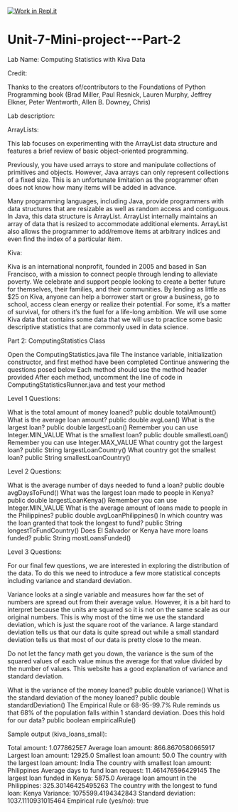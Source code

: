 [![Work in Repl.it](https://classroom.github.com/assets/work-in-replit-14baed9a392b3a25080506f3b7b6d57f295ec2978f6f33ec97e36a161684cbe9.svg)](https://classroom.github.com/online_ide?assignment_repo_id=4280722&assignment_repo_type=AssignmentRepo)
# Unit-7-Mini-project---Part-2

Lab Name: Computing Statistics with Kiva Data

Credit: 

Thanks to the creators of/contributors to the Foundations of Python Programming book (Brad Miller, Paul Resnick, Lauren Murphy, Jeffrey Elkner, Peter Wentworth, Allen B. Downey, Chris)

Lab description:

ArrayLists:

This lab focuses on experimenting with the ArrayList data structure and features a brief review of basic object-oriented programming.

Previously, you have used arrays to store and manipulate collections of primitives and objects. However, Java arrays can only represent collections of a fixed size. This is an unfortunate limitation as the programmer often does not know how many items will be added in advance.

Many programming languages, including Java, provide programmers with data structures that are resizable as well as random access and contiguous. In Java, this data structure is ArrayList. ArrayList internally maintains an array of data that is resized to accommodate additional elements. ArrayList also allows the programmer to add/remove items at arbitrary indices and even find the index of a particular item.

Kiva:

Kiva is an international nonprofit, founded in 2005 and based in San Francisco, with a mission to connect people through lending to alleviate poverty. We celebrate and support people looking to create a better future for themselves, their families, and their communities. By lending as little as $25 on Kiva, anyone can help a borrower start or grow a business, go to school, access clean energy or realize their potential. For some, it’s a matter of survival, for others it’s the fuel for a life-long ambition. We will use some Kiva data that contains some data that we will use to practice some basic descriptive statistics that are commonly used in data science.

Part 2: ComputingStatistics Class

Open the ComputingStatistics.java file
The instance variable, initialization constructor, and first method have been completed
Continue answering the questions posed below
Each method should use the method header provided
After each method, uncomment the line of code in ComputingStatisticsRunner.java and test your method

Level 1 Questions:

What is the total amount of money loaned?
public double totalAmount()
What is the average loan amount?
public double avgLoan()
What is the largest loan?
public double largestLoan()
Remember you can use Integer.MIN_VALUE
What is the smallest loan?
public double smallestLoan()
Remember you can use Integer.MAX_VALUE
What country got the largest loan?
public String largestLoanCountry()
What country got the smallest loan?
public String smallestLoanCountry()

Level 2 Questions:

What is the average number of days needed to fund a loan?
public double avgDaysToFund()
What was the largest loan made to people in Kenya?
public double largestLoanKenya()
Remember you can use Integer.MIN_VALUE
What is the average amount of loans made to people in the Philippines?
public double avgLoanPhilippines()
In which country was the loan granted that took the longest to fund?
public String longestToFundCountry()
Does El Salvador or Kenya have more loans funded?
public String mostLoansFunded()

Level 3 Questions:

For our final few questions, we are interested in exploring the distribution of the data. To do this we need to introduce a few more statistical concepts including variance and standard deviation.

Variance looks at a single variable and measures how far the set of numbers are spread out from their average value. However, it is a bit hard to interpret because the units are squared so it is not on the same scale as our original numbers. This is why most of the time we use the standard deviation, which is just the square root of the variance. A large standard deviation tells us that our data is quite spread out while a small standard deviation tells us that most of our data is pretty close to the mean.



Do not let the fancy math get you down, the variance is the sum of the squared values of each value minus the average for that value divided by the number of values. This website has a good explanation of variance and standard deviation. 

What is the variance of the money loaned?
public double variance()
What is the standard deviation of the money loaned?
public double standardDeviation()
The Empirical Rule or 68-95-99.7% Rule reminds us that 68% of the population falls within 1 standard deviation. Does this hold for our data?
public boolean empiricalRule()

Sample output (kiva_loans_small):

Total amount: 1.0778625E7
Average loan amount: 866.8670580665917
Largest loan amount: 12925.0
Smallest loan amount: 50.0
The country with the largest loan amount: India
The country with smallest loan amount: Philippines
Average days to fund loan request: 11.461476596429145
The largest loan funded in Kenya: 5875.0
Average loan amount in the Philippines: 325.30146425495263
The country with the longest to fund loan: Kenya
Variance: 1075599.4194342843
Standard deviation: 1037.1110931015464
Empirical rule (yes/no): true
